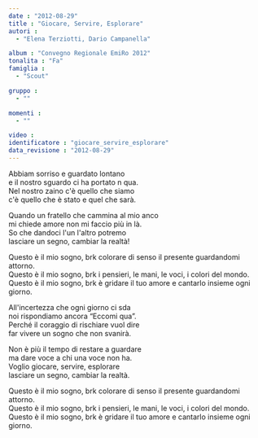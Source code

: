```yaml
---
date : "2012-08-29"
title : "Giocare, Servire, Esplorare"
autori : 
  - "Elena Terziotti, Dario Campanella"

album : "Convegno Regionale EmiRo 2012"
tonalita : "Fa"
famiglia : 
  - "Scout"

gruppo : 
  - ""

momenti : 
  - ""

video : 
identificatore : "giocare_servire_esplorare"
data_revisione : "2012-08-29"
---
```

  
  
Abbiam sorriso e guardato lontano  
e il nostro sguardo ci ha portato n qua.  
Nel nostro zaino c'è quello che siamo   
c'è quello che è stato e quel che sarà.  
  
  
Quando un fratello che cammina al mio anco   
mi chiede amore non mi faccio più in là.  
So che dandoci l'un l'altro potremo   
lasciare un segno, cambiar la realtà!  
  
  
Questo è il mio sogno, brk colorare di senso il presente guardandomi attorno.  
Questo è il mio sogno, brk i pensieri, le mani, le voci, i colori del mondo.  
Questo è il mio sogno, brk è gridare il tuo amore e cantarlo insieme ogni giorno.  
  
  
All'incertezza che ogni giorno ci sda   
noi rispondiamo ancora “Eccomi qua”.   
Perché il coraggio di rischiare vuol dire   
far vivere un sogno che non svanirà.  
  
  
Non è più il tempo di restare a guardare   
ma dare voce a chi una voce non ha.   
Voglio giocare, servire, esplorare   
lasciare un segno, cambiar la realtà.  
  
  
Questo è il mio sogno, brk colorare di senso il presente guardandomi attorno.  
Questo è il mio sogno, brk i pensieri, le mani, le voci, i colori del mondo.  
Questo è il mio sogno, brk è gridare il tuo amore e cantarlo insieme ogni giorno.  
  
  
  
